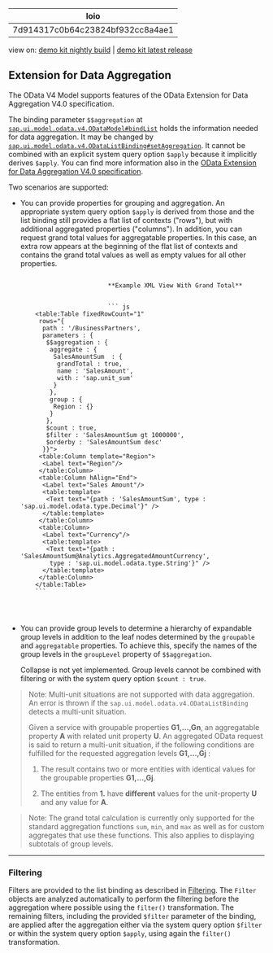 <!-- loio7d914317c0b64c23824bf932cc8a4ae1 -->

| loio |
| -----|
| 7d914317c0b64c23824bf932cc8a4ae1 |

<div id="loio">

view on: [demo kit nightly build](https://openui5nightly.hana.ondemand.com/#/topic/7d914317c0b64c23824bf932cc8a4ae1) | [demo kit latest release](https://openui5.hana.ondemand.com/#/topic/7d914317c0b64c23824bf932cc8a4ae1)</div>

## Extension for Data Aggregation

The OData V4 Model supports features of the OData Extension for Data Aggregation V4.0 specification.

The binding parameter `$$aggregation` at [`sap.ui.model.odata.v4.ODataModel#bindList`](https://openui5.hana.ondemand.com/#api/sap.ui.model.odata.v4.ODataModel/methods/bindList) holds the information needed for data aggregation. It may be changed by [`sap.ui.model.odata.v4.ODataListBinding#setAggregation`](https://openui5.hana.ondemand.com/#api/sap.ui.model.odata.v4.ODataListBinding/methods/setAggregation). It cannot be combined with an explicit system query option `$apply` because it implicitly derives `$apply`. You can find more information also in the [OData Extension for Data Aggregation V4.0 specification](http://docs.oasis-open.org/odata/odata-data-aggregation-ext/v4.0/odata-data-aggregation-ext-v4.0.html).

Two scenarios are supported:

-   You can provide properties for grouping and aggregation. An appropriate system query option `$apply` is derived from those and the list binding still provides a flat list of contexts \("rows"\), but with additional aggregated properties \("columns"\). In addition, you can request grand total values for aggregatable properties. In this case, an extra row appears at the beginning of the flat list of contexts and contains the grand total values as well as empty values for all other properties.

    ```
    
    					    **Example XML View With Grand Total**
    
    
    					    ``` js
        <table:Table fixedRowCount="1"
         rows="{
          path : '/BusinessPartners',
          parameters : {
           $$aggregation : {
            aggregate : {
             SalesAmountSum  : {
              grandTotal : true,
              name : 'SalesAmount',
              with : 'sap.unit_sum'
             }
            },
            group : {
             Region : {}
            }
           },
           $count : true,
           $filter : 'SalesAmountSum gt 1000000',
           $orderby : 'SalesAmountSum desc'
          }}">
         <table:Column template="Region">
          <Label text="Region"/>
         </table:Column>
         <table:Column hAlign="End">
          <Label text="Sales Amount"/>
          <table:template>
           <Text text="{path : 'SalesAmountSum', type : 'sap.ui.model.odata.type.Decimal'}" />
          </table:template>
         </table:Column>
         <table:Column>
          <Label text="Currency"/>
          <table:template>
           <Text text="{path : 'SalesAmountSum@Analytics.AggregatedAmountCurrency',
            type : 'sap.ui.model.odata.type.String'}" />
          </table:template>
         </table:Column>
        </table:Table>
        ```
    
    
    				
    ```

-   You can provide group levels to determine a hierarchy of expandable group levels in addition to the leaf nodes determined by the `groupable` and `aggregatable` properties. To achieve this, specify the names of the group levels in the `groupLevel` property of `$$aggregation`.

    Collapse is not yet implemented. Group levels cannot be combined with filtering or with the system query option `$count : true`.


> Note:
> Multi-unit situations are not supported with data aggregation. An error is thrown if the `sap.ui.model.odata.v4.ODataListBinding` detects a multi-unit situation.
> 
> Given a service with groupable properties **G1,…,Gn**, an aggregatable property **A** with related unit property **U**. An aggregated OData request is said to return a multi-unit situation, if the following conditions are fulfilled for the requested aggregation levels **G1,…,Gj** :
> 
> 1.  The result contains two or more entities with identical values for the groupable properties **G1,…,Gj**.
> 
> 2.  The entities from **1.** have **different** values for the unit-property **U** and any value for **A**.
> 
> 
> 

> Note:
> The grand total calculation is currently only supported for the standard aggregation functions `sum`, `min`, and `max` as well as for custom aggregates that use these functions. This also applies to displaying subtotals of group levels.
> 
> 

***

<a name="loio7d914317c0b64c23824bf932cc8a4ae1__section_igs_pyd_tkb"/>

### Filtering

Filters are provided to the list binding as described in [Filtering](Filtering_5338bd1.md). The `Filter` objects are analyzed automatically to perform the filtering before the aggregation where possible using the `filter()` transformation. The remaining filters, including the provided `$filter` parameter of the binding, are applied after the aggregation either via the system query option `$filter` or within the system query option `$apply`, using again the `filter()` transformation.

